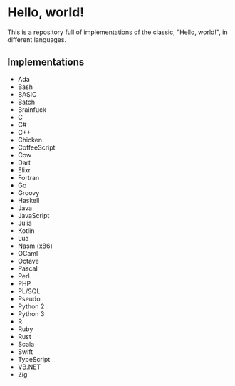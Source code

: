 # Hello, world!

This is a repository full of implementations of the classic, "Hello, world!", in different languages.

## Implementations

- Ada
- Bash
- BASIC
- Batch
- Brainfuck
- C
- C#
- C++
- Chicken
- CoffeeScript
- Cow
- Dart
- Elixr
- Fortran
- Go
- Groovy
- Haskell
- Java
- JavaScript
- Julia
- Kotlin
- Lua
- Nasm (x86)
- OCaml
- Octave
- Pascal
- Perl
- PHP
- PL/SQL
- Pseudo
- Python 2
- Python 3
- R
- Ruby
- Rust
- Scala
- Swift
- TypeScript
- VB.NET
- Zig

